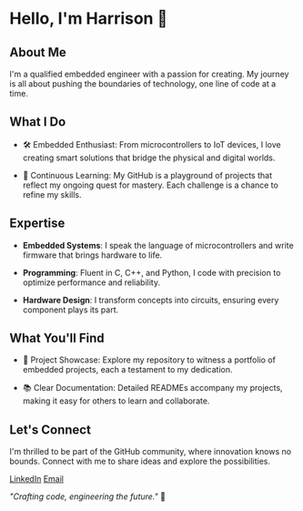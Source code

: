 # Hello, I'm Harrison 👋

## About Me

I'm a qualified embedded engineer with a passion for creating.
My journey is all about pushing the boundaries of technology, one line of code at a time.

## What I Do

- 🛠️ Embedded Enthusiast: From microcontrollers to IoT devices, I love creating smart solutions that bridge the physical and digital worlds.

- 🧪 Continuous Learning: My GitHub is a playground of projects that reflect my ongoing quest for mastery. Each challenge is a chance to refine my skills.

## Expertise

- **Embedded Systems**: I speak the language of microcontrollers and write firmware that brings hardware to life.

- **Programming**: Fluent in C, C++, and Python, I code with precision to optimize performance and reliability.

- **Hardware Design**: I transform concepts into circuits, ensuring every component plays its part.

## What You'll Find

- 🚀 Project Showcase: Explore my repository to witness a portfolio of embedded projects, each a testament to my dedication.

- 📚 Clear Documentation: Detailed READMEs accompany my projects, making it easy for others to learn and collaborate.

## Let's Connect

I'm thrilled to be part of the GitHub community, where innovation knows no bounds. Connect with me to share ideas and explore the possibilities.

[LinkedIn](https://www.linkedin.com/in/harrison-dye-829298169/)
[Email](mailto:Harrison@Dyetribe.co.nz)

_"Crafting code, engineering the future."_ 🌟
